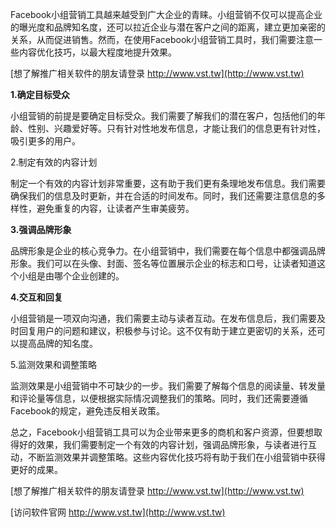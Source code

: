 Facebook小组营销工具越来越受到广大企业的青睐。小组营销不仅可以提高企业的曝光度和品牌知名度，还可以拉近企业与潜在客户之间的距离，建立更加亲密的关系，从而促进销售。然而，在使用Facebook小组营销工具时，我们需要注意一些内容优化技巧，以最大程度地提升效果。

[想了解推广相关软件的朋友请登录 http://www.vst.tw](http://www.vst.tw)

**1.确定目标受众**

小组营销的前提是要确定目标受众。我们需要了解我们的潜在客户，包括他们的年龄、性别、兴趣爱好等。只有针对性地发布信息，才能让我们的信息更有针对性，吸引更多的用户。

2.制定有效的内容计划

制定一个有效的内容计划非常重要，这有助于我们更有条理地发布信息。我们需要确保我们的信息及时更新，并在合适的时间发布。同时，我们还需要注意信息的多样性，避免重复的内容，让读者产生审美疲劳。

**3.强调品牌形象**

品牌形象是企业的核心竞争力。在小组营销中，我们需要在每个信息中都强调品牌形象。我们可以在头像、封面、签名等位置展示企业的标志和口号，让读者知道这个小组是由哪个企业创建的。

**4.交互和回复**

小组营销是一项双向沟通，我们需要主动与读者互动。在发布信息后，我们需要及时回复用户的问题和建议，积极参与讨论。这不仅有助于建立更密切的关系，还可以提高品牌的知名度。

5.监测效果和调整策略

监测效果是小组营销中不可缺少的一步。我们需要了解每个信息的阅读量、转发量和评论量等信息，以便根据实际情况调整我们的策略。同时，我们还需要遵循Facebook的规定，避免违反相关政策。

总之，Facebook小组营销工具可以为企业带来更多的商机和客户资源，但要想取得好的效果，我们需要制定一个有效的内容计划，强调品牌形象，与读者进行互动，不断监测效果并调整策略。这些内容优化技巧将有助于我们在小组营销中获得更好的成果。

[想了解推广相关软件的朋友请登录 http://www.vst.tw](http://www.vst.tw)


[访问软件官网 http://www.vst.tw](http://www.vst.tw)
